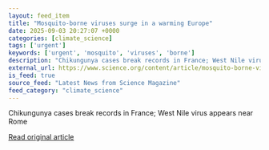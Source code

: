 ```yaml
---
layout: feed_item
title: "Mosquito-borne viruses surge in a warming Europe"
date: 2025-09-03 20:27:07 +0000
categories: [climate_science]
tags: ['urgent']
keywords: ['urgent', 'mosquito', 'viruses', 'borne']
description: "Chikungunya cases break records in France; West Nile virus appears near Rome"
external_url: https://www.science.org/content/article/mosquito-borne-viruses-surge-warming-europe
is_feed: true
source_feed: "Latest News from Science Magazine"
feed_category: "climate_science"
---
```


Chikungunya cases break records in France; West Nile virus appears near Rome

[Read original article](https://www.science.org/content/article/mosquito-borne-viruses-surge-warming-europe)

